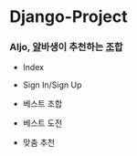Django-Project
===================
### Aljo, <u>알</u>바생이 추천하는 <u>조</u>합


- Index

- Sign In/Sign Up

- 베스트 조합

- 베스트 도전

- 맞춤 추천
